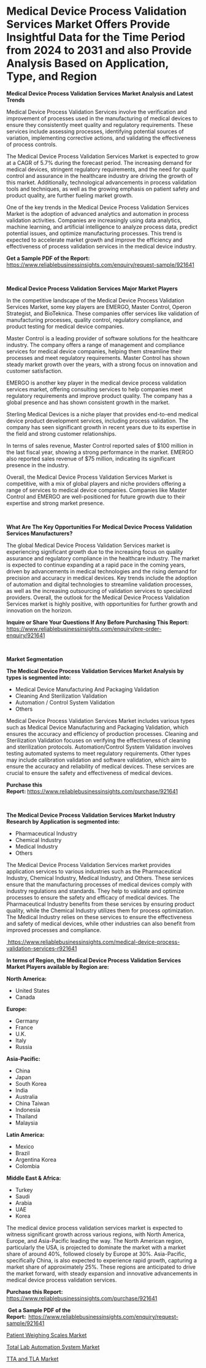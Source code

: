 <p><h1>Medical Device Process Validation Services Market Offers Provide Insightful Data for the Time Period from 2024 to 2031 and also Provide Analysis Based on Application, Type, and Region</h1></p><p><strong>Medical Device Process Validation Services Market Analysis and Latest Trends</strong></p>
<p><p>Medical Device Process Validation Services involve the verification and improvement of processes used in the manufacturing of medical devices to ensure they consistently meet quality and regulatory requirements. These services include assessing processes, identifying potential sources of variation, implementing corrective actions, and validating the effectiveness of process controls.</p><p>The Medical Device Process Validation Services Market is expected to grow at a CAGR of 5.7% during the forecast period. The increasing demand for medical devices, stringent regulatory requirements, and the need for quality control and assurance in the healthcare industry are driving the growth of this market. Additionally, technological advancements in process validation tools and techniques, as well as the growing emphasis on patient safety and product quality, are further fueling market growth.</p><p>One of the key trends in the Medical Device Process Validation Services Market is the adoption of advanced analytics and automation in process validation activities. Companies are increasingly using data analytics, machine learning, and artificial intelligence to analyze process data, predict potential issues, and optimize manufacturing processes. This trend is expected to accelerate market growth and improve the efficiency and effectiveness of process validation services in the medical device industry.</p></p>
<p><strong>Get a Sample PDF of the Report:&nbsp;</strong> <a href="https://www.reliablebusinessinsights.com/enquiry/request-sample/921641">https://www.reliablebusinessinsights.com/enquiry/request-sample/921641</a></p>
<p>&nbsp;</p>
<p><strong>Medical Device Process Validation Services Major Market Players</strong></p>
<p><p>In the competitive landscape of the Medical Device Process Validation Services Market, some key players are EMERGO, Master Control, Operon Strategist, and BioTeknica. These companies offer services like validation of manufacturing processes, quality control, regulatory compliance, and product testing for medical device companies.</p><p>Master Control is a leading provider of software solutions for the healthcare industry. The company offers a range of management and compliance services for medical device companies, helping them streamline their processes and meet regulatory requirements. Master Control has shown steady market growth over the years, with a strong focus on innovation and customer satisfaction.</p><p>EMERGO is another key player in the medical device process validation services market, offering consulting services to help companies meet regulatory requirements and improve product quality. The company has a global presence and has shown consistent growth in the market.</p><p>Sterling Medical Devices is a niche player that provides end-to-end medical device product development services, including process validation. The company has seen significant growth in recent years due to its expertise in the field and strong customer relationships.</p><p>In terms of sales revenue, Master Control reported sales of $100 million in the last fiscal year, showing a strong performance in the market. EMERGO also reported sales revenue of $75 million, indicating its significant presence in the industry.</p><p>Overall, the Medical Device Process Validation Services Market is competitive, with a mix of global players and niche providers offering a range of services to medical device companies. Companies like Master Control and EMERGO are well-positioned for future growth due to their expertise and strong market presence.</p></p>
<p>&nbsp;</p>
<p><strong>What Are The Key Opportunities For Medical Device Process Validation Services Manufacturers?</strong></p>
<p><p>The global Medical Device Process Validation Services market is experiencing significant growth due to the increasing focus on quality assurance and regulatory compliance in the healthcare industry. The market is expected to continue expanding at a rapid pace in the coming years, driven by advancements in medical technologies and the rising demand for precision and accuracy in medical devices. Key trends include the adoption of automation and digital technologies to streamline validation processes, as well as the increasing outsourcing of validation services to specialized providers. Overall, the outlook for the Medical Device Process Validation Services market is highly positive, with opportunities for further growth and innovation on the horizon.</p></p>
<p><strong>Inquire or Share Your Questions If Any Before Purchasing This Report:</strong> <a href="https://www.reliablebusinessinsights.com/enquiry/pre-order-enquiry/921641">https://www.reliablebusinessinsights.com/enquiry/pre-order-enquiry/921641</a></p>
<p>&nbsp;</p>
<p><strong>Market Segmentation</strong></p>
<p><strong>The Medical Device Process Validation Services Market Analysis by types is segmented into:</strong></p>
<p><ul><li>Medical Device Manufacturing And Packaging Validation</li><li>Cleaning And Sterilization Validation</li><li>Automation / Control System Validation</li><li>Others</li></ul></p>
<p><p>Medical Device Process Validation Services Market includes various types such as Medical Device Manufacturing and Packaging Validation, which ensures the accuracy and efficiency of production processes. Cleaning and Sterilization Validation focuses on verifying the effectiveness of cleaning and sterilization protocols. Automation/Control System Validation involves testing automated systems to meet regulatory requirements. Other types may include calibration validation and software validation, which aim to ensure the accuracy and reliability of medical devices. These services are crucial to ensure the safety and effectiveness of medical devices.</p></p>
<p><strong>Purchase this Report:&nbsp;</strong><a href="https://www.reliablebusinessinsights.com/purchase/921641">https://www.reliablebusinessinsights.com/purchase/921641</a></p>
<p>&nbsp;</p>
<p><strong>The Medical Device Process Validation Services Market Industry Research by Application is segmented into:</strong></p>
<p><ul><li>Pharmaceutical Industry</li><li>Chemical Industry</li><li>Medical Industry</li><li>Others</li></ul></p>
<p><p>The Medical Device Process Validation Services market provides application services to various industries such as the Pharmaceutical Industry, Chemical Industry, Medical Industry, and Others. These services ensure that the manufacturing processes of medical devices comply with industry regulations and standards. They help to validate and optimize processes to ensure the safety and efficacy of medical devices. The Pharmaceutical Industry benefits from these services by ensuring product quality, while the Chemical Industry utilizes them for process optimization. The Medical Industry relies on these services to ensure the effectiveness and safety of medical devices, while other industries can also benefit from improved processes and compliance.</p></p>
<p><a href="https://www.reliablebusinessinsights.com/medical-device-process-validation-services-r921641">&nbsp;https://www.reliablebusinessinsights.com/medical-device-process-validation-services-r921641</a></p>
<p><strong>In terms of Region, the Medical Device Process Validation Services Market Players available by Region are:</strong></p>
<p>
    <p> <strong> North America: </strong>
        <ul>
            <li>United States</li>
            <li>Canada</li>
        </ul>
        </p> 
    <p> <strong> Europe: </strong>
        <ul>
            <li>Germany</li>
            <li>France</li>
            <li>U.K.</li>
            <li>Italy</li>
            <li>Russia</li>
        </ul>
        </p> 
    <p> <strong> Asia-Pacific: </strong>
        <ul>
            <li>China</li>
            <li>Japan</li>
            <li>South Korea</li>
            <li>India</li>
            <li>Australia</li>
            <li>China Taiwan</li>
            <li>Indonesia</li>
            <li>Thailand</li>
            <li>Malaysia</li>
        </ul>
        </p> 
    <p> <strong> Latin America: </strong>
        <ul>
            <li>Mexico</li>
            <li>Brazil</li>
            <li>Argentina Korea</li>
            <li>Colombia</li>
        </ul>
        </p> 
    <p> <strong> Middle East & Africa: </strong>
        <ul>
            <li>Turkey</li>
            <li>Saudi</li>
            <li>Arabia</li>
            <li>UAE</li>
            <li>Korea</li>
        </ul>
    </p>
    </p>
<p><p>The medical device process validation services market is expected to witness significant growth across various regions, with North America, Europe, and Asia-Pacific leading the way. The North American region, particularly the USA, is projected to dominate the market with a market share of around 40%, followed closely by Europe at 30%. Asia-Pacific, specifically China, is also expected to experience rapid growth, capturing a market share of approximately 25%. These regions are anticipated to drive the market forward, with steady expansion and innovative advancements in medical device process validation services.</p></p>
<p><strong>Purchase this Report: </strong><a href="https://www.reliablebusinessinsights.com/purchase/921641">https://www.reliablebusinessinsights.com/purchase/921641</a></p>
<p>&nbsp;<strong>Get a Sample PDF of the Report:&nbsp;&nbsp;</strong><a href="https://www.reliablebusinessinsights.com/enquiry/request-sample/921641">https://www.reliablebusinessinsights.com/enquiry/request-sample/921641</a></p>
<p><strong></strong></p>
<p><p><a href="https://view.publitas.com/reportprime-1/analyzing-patient-weighing-scales-market-dynamics-and-growth-drivers-and-forecasted-for-period-from-2024-to-2031/">Patient Weighing Scales Market</a></p><p><a href="https://github.com/kimjmgeh81/Market-Research-Report-List-1/blob/main/total-lab-automation-system-market.md">Total Lab Automation System Market</a></p><p><a href="https://github.com/kmtkihkn89/Market-Research-Report-List-1/blob/main/tta-and-tla-market.md">TTA and TLA Market</a></p></p>